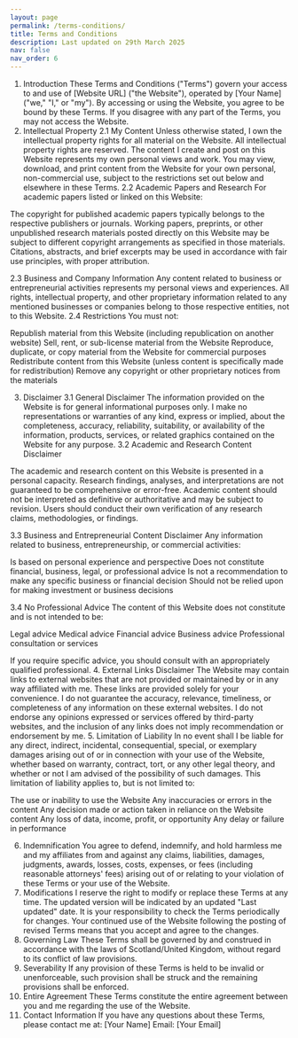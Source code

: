 ```yaml
---
layout: page
permalink: /terms-conditions/
title: Terms and Conditions
description: Last updated on 29th March 2025
nav: false
nav_order: 6
---
```


1. Introduction
   These Terms and Conditions ("Terms") govern your access to and use of [Website URL] ("the Website"), operated by [Your Name] ("we," "I," or "my").
   By accessing or using the Website, you agree to be bound by these Terms. If you disagree with any part of the Terms, you may not access the Website.
2. Intellectual Property
   2.1 My Content
   Unless otherwise stated, I own the intellectual property rights for all material on the Website. All intellectual property rights are reserved.
   The content I create and post on this Website represents my own personal views and work. You may view, download, and print content from the Website for your own personal, non-commercial use, subject to the restrictions set out below and elsewhere in these Terms.
   2.2 Academic Papers and Research
   For academic papers listed or linked on this Website:

The copyright for published academic papers typically belongs to the respective publishers or journals.
Working papers, preprints, or other unpublished research materials posted directly on this Website may be subject to different copyright arrangements as specified in those materials.
Citations, abstracts, and brief excerpts may be used in accordance with fair use principles, with proper attribution.

2.3 Business and Company Information
Any content related to business or entrepreneurial activities represents my personal views and experiences. All rights, intellectual property, and other proprietary information related to any mentioned businesses or companies belong to those respective entities, not to this Website.
2.4 Restrictions
You must not:

Republish material from this Website (including republication on another website)
Sell, rent, or sub-license material from the Website
Reproduce, duplicate, or copy material from the Website for commercial purposes
Redistribute content from this Website (unless content is specifically made for redistribution)
Remove any copyright or other proprietary notices from the materials

3. Disclaimer
   3.1 General Disclaimer
   The information provided on the Website is for general informational purposes only. I make no representations or warranties of any kind, express or implied, about the completeness, accuracy, reliability, suitability, or availability of the information, products, services, or related graphics contained on the Website for any purpose.
   3.2 Academic and Research Content Disclaimer

The academic and research content on this Website is presented in a personal capacity.
Research findings, analyses, and interpretations are not guaranteed to be comprehensive or error-free.
Academic content should not be interpreted as definitive or authoritative and may be subject to revision.
Users should conduct their own verification of any research claims, methodologies, or findings.

3.3 Business and Entrepreneurial Content Disclaimer
Any information related to business, entrepreneurship, or commercial activities:

Is based on personal experience and perspective
Does not constitute financial, business, legal, or professional advice
Is not a recommendation to make any specific business or financial decision
Should not be relied upon for making investment or business decisions

3.4 No Professional Advice
The content of this Website does not constitute and is not intended to be:

Legal advice
Medical advice
Financial advice
Business advice
Professional consultation or services

If you require specific advice, you should consult with an appropriately qualified professional. 4. External Links Disclaimer
The Website may contain links to external websites that are not provided or maintained by or in any way affiliated with me. These links are provided solely for your convenience.
I do not guarantee the accuracy, relevance, timeliness, or completeness of any information on these external websites. I do not endorse any opinions expressed or services offered by third-party websites, and the inclusion of any links does not imply recommendation or endorsement by me. 5. Limitation of Liability
In no event shall I be liable for any direct, indirect, incidental, consequential, special, or exemplary damages arising out of or in connection with your use of the Website, whether based on warranty, contract, tort, or any other legal theory, and whether or not I am advised of the possibility of such damages.
This limitation of liability applies to, but is not limited to:

The use or inability to use the Website
Any inaccuracies or errors in the content
Any decision made or action taken in reliance on the Website content
Any loss of data, income, profit, or opportunity
Any delay or failure in performance

6. Indemnification
   You agree to defend, indemnify, and hold harmless me and my affiliates from and against any claims, liabilities, damages, judgments, awards, losses, costs, expenses, or fees (including reasonable attorneys' fees) arising out of or relating to your violation of these Terms or your use of the Website.
7. Modifications
   I reserve the right to modify or replace these Terms at any time. The updated version will be indicated by an updated "Last updated" date. It is your responsibility to check the Terms periodically for changes.
   Your continued use of the Website following the posting of revised Terms means that you accept and agree to the changes.
8. Governing Law
   These Terms shall be governed by and construed in accordance with the laws of Scotland/United Kingdom, without regard to its conflict of law provisions.
9. Severability
   If any provision of these Terms is held to be invalid or unenforceable, such provision shall be struck and the remaining provisions shall be enforced.
10. Entire Agreement
    These Terms constitute the entire agreement between you and me regarding the use of the Website.
11. Contact Information
    If you have any questions about these Terms, please contact me at:
    [Your Name]
    Email: [Your Email]
